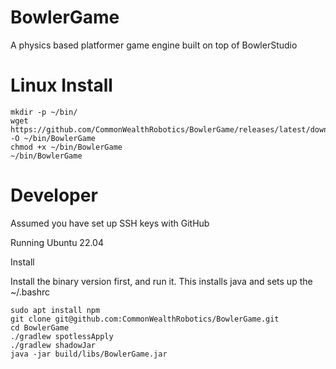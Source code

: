 # BowlerGame

A physics based platformer game engine built on top of BowlerStudio

# Linux Install


```
mkdir -p ~/bin/
wget https://github.com/CommonWealthRobotics/BowlerGame/releases/latest/download/BowlerGame -O ~/bin/BowlerGame
chmod +x ~/bin/BowlerGame
~/bin/BowlerGame
```

# Developer

Assumed you have set up SSH keys with GitHub

Running Ubuntu 22.04

Install

Install the binary version first, and run it. This installs java and sets up the ~/.bashrc

```
sudo apt install npm
git clone git@github.com:CommonWealthRobotics/BowlerGame.git
cd BowlerGame
./gradlew spotlessApply
./gradlew shadowJar
java -jar build/libs/BowlerGame.jar
```
